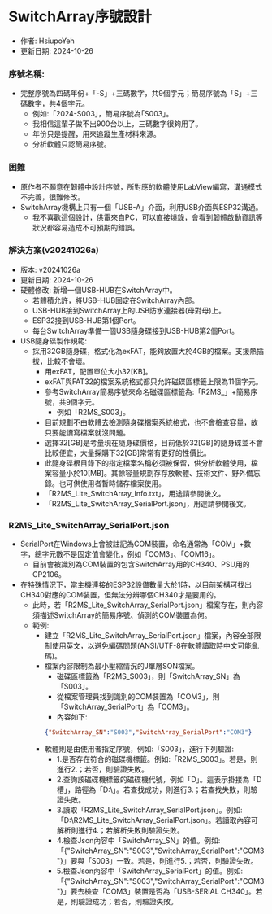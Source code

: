 # SwitchArray序號設計
+ 作者: HsiupoYeh
+ 更新日期: 2024-10-26

### 序號名稱:
+ 完整序號為四碼年份+「-S」+三碼數字，共9個字元；簡易序號為「S」+三碼數字，共4個字元。
  + 例如:「2024-S003」，簡易序號為｢S003」。
  + 我相信這輩子做不出900台以上，三碼數字很夠用了。
  + 年份只是提醒，用來追蹤生產材料來源。
  + 分析軟體只認簡易序號。

### 困難
+ 原作者不願意在韌體中設計序號，所對應的軟體使用LabView編寫，溝通模式不完善，很難修改。
+ SwitchArray機構上只有一個「USB-A」介面，利用USB介面與ESP32溝通。
  + 我不喜歡這個設計，供電來自PC，可以直接燒錄，會看到韌體啟動資訊等狀況都容易造成不可預期的錯誤。

### 解決方案(v20241026a)
+ 版本: v20241026a
+ 更新日期: 2024-10-26
+ 硬體修改: 新增一個USB-HUB在SwitchArray中。
  + 若體積允許，將USB-HUB固定在SwitchArray內部。
  + USB-HUB接到SwitchArray上的USB防水連接器(母對母)上。
  + ESP32接到USB-HUB第1個Port。
  + 每台SwitchArray準備一個USB隨身碟接到USB-HUB第2個Port。
+ USB隨身碟製作規範:
  + 採用32GB隨身碟，格式化為exFAT，能夠放置大於4GB的檔案。支援熱插拔，比較不會壞。
    + 用exFAT，配置單位大小32[KB]。
    + exFAT與FAT32的檔案系統格式都只允許磁碟區標籤上限為11個字元。
    + 參考SwitchArray簡易序號來命名磁碟區標籤為:「R2MS_」+簡易序號，共9個字元。
      + 例如「R2MS_S003」。
    + 目前規劃不由軟體去檢測隨身碟檔案系統格式，也不會檢查容量，故只要能讀寫檔案就沒問題。
    + 選擇32[GB]是考量現在隨身碟價格，目前低於32[GB]的隨身碟並不會比較便宜，大量採購下32[GB]常常有更好的性價比。
    + 此隨身碟根目錄下的指定檔案名稱必須被保留，供分析軟體使用，檔案容量小於10[MB]。其餘容量規劃存存放軟體、技術文件、野外備忘錄。也可供使用者暫時儲存檔案使用。
     + 「R2MS_Lite_SwitchArray_Info.txt」，用途請參閱後文。
     + 「R2MS_Lite_SwitchArray_SerialPort.json」，用途請參閱後文。
### R2MS_Lite_SwitchArray_SerialPort.json
+ SerialPort在Windows上會被註記為COM裝置，命名通常為「COM」+數字，總字元數不是固定值會變化，例如「COM3｣、「COM16」。
  + 目前會被識別為COM裝置的包含SwitchArray用的CH340、PSU用的CP2106。
+ 在特殊情況下，當主機連接的ESP32設備數量大於1時，以目前架構可找出CH340對應的COM裝置，但無法分辨哪個CH340才是要用的。
  + 此時，若「R2MS_Lite_SwitchArray_SerialPort.json」檔案存在，則內容須描述SwitchArray的簡易序號、偵測的COM裝置為何。
  + 範例:
    + 建立「R2MS_Lite_SwitchArray_SerialPort.json」檔案，內容全部限制使用英文，以避免編碼問題(ANSI/UTF-8在軟體讀取時中文可能亂碼)。
    + 檔案內容限制為最小壓縮情況的J單層SON檔案。
      + 磁碟區標籤為「R2MS_S003」，則「SwitchArray_SN」為「S003」。
      + 從檔案管理員找到識別的COM裝置為「COM3」，則「SwitchArray_SerialPort」為「COM3」。
      + 內容如下:
      ```json
      {"SwitchArray_SN":"S003","SwitchArray_SerialPort":"COM3"}
      ```
    + 軟體則是由使用者指定序號，例如:「S003」，進行下列驗證:
      + 1.是否存在符合的磁碟機標籤。例如:「R2MS_S003」。若是，則進行2.；若否，則驗證失敗。
      + 2.查詢該磁碟機標籤的磁碟機代號，例如「D」。這表示掛接為「D槽」，路徑為「D:\」。若查找成功，則進行3.；若查找失敗，則驗證失敗。
      + 3.讀取「R2MS_Lite_SwitchArray_SerialPort.json」。例如:「D:\R2MS_Lite_SwitchArray_SerialPort.json」。若讀取內容可解析則進行4.；若解析失敗則驗證失敗。
      + 4.檢查Json內容中「SwitchArray_SN」的值。例如:「{"SwitchArray_SN":"S003","SwitchArray_SerialPort":"COM3"}」要與「S003」一致。若是，則進行5.；若否，則驗證失敗。
      + 5.檢查Json內容中「SwitchArray_SerialPort」的值。例如:「{"SwitchArray_SN":"S003","SwitchArray_SerialPort":"COM3"}」要去檢查「COM3」裝置是否為「USB-SERIAL CH340」。若是，則驗證成功；若否，則驗證失敗。

